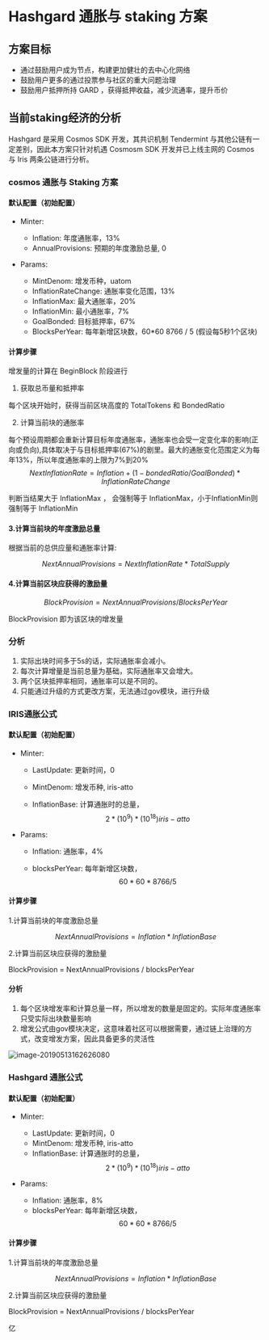 # Hashgard 通胀与 staking 方案

## 方案目标

- 通过鼓励用户成为节点，构建更加健壮的去中心化网络
- 鼓励用户更多的通过投票参与社区的重大问题治理
-  鼓励用户抵押所持 GARD ，获得抵押收益，减少流通率，提升币价

## 当前staking经济的分析

Hashgard 是采用 Cosmos SDK 开发，其共识机制 Tendermint 与其他公链有一定差别，因此本方案只针对机遇 Cosmosm SDK 开发并已上线主网的 Cosmos 与 Iris 两条公链进行分析。

### cosmos 通胀与 Staking 方案

#### 默认配置（初始配置）

- Minter:

  - Inflation: 年度通胀率，13%
  - AnnualProvisions: 预期的年度激励总量, 0

- Params:
  - MintDenom: 增发币种，uatom
  - InflationRateChange: 通胀率变化范围，13%
  - InflationMax: 最大通胀率，20%
  - InflationMin: 最小通胀率，7%
  - GoalBonded: 目标抵押率，67%
  - BlocksPerYear: 每年新增区块数，60*60 8766 / 5 (假设每5秒1个区块)



#### 计算步骤

增发量的计算在 BeginBlock 阶段进行

1. 获取总币量和抵押率

每个区块开始时，获得当前区块高度的 TotalTokens 和 BondedRatio

2. 计算当前块的通胀率

每个预设周期都会重新计算目标年度通胀率，通胀率也会受一定变化率的影响(正向或负向),具体取决于与目标抵押率(67%)的剧里。最大的通胀变化范围定义为每年13%，所以年度通胀率的上限为7%到20%
$$
NextInflationRate = Inflation + (1 - bondedRatio/GoalBonded) * InflationRateChange
$$

判断当结果大于 InflationMax ， 会强制等于  InflationMax，小于InflationMin则强制等于 InflationMin



#### 3.计算当前块的年度激励总量

根据当前的总供应量和通胀率计算:

$$
NextAnnualProvisions = NextInflationRate * TotalSupply
$$

#### 4.计算当前区块应获得的激励量



$$BlockProvision = NextAnnualProvisions / BlocksPerYear$$

BlockProvision 即为该区块的增发量

### 分析

1. 实际出块时间多于5s的话，实际通胀率会减小。
1. 每次计算增量是当前总量为基础，实际通胀率又会增大。
1. 两个区块抵押率相同，通胀率可以是不同的。
1. 只能通过升级的方式更改方案，无法通过gov模块，进行升级



### IRIS通胀公式

#### 默认配置（初始配置）

- Minter:

  - LastUpdate: 更新时间，0

  - MintDenom: 增发币种, iris-atto

  - InflationBase: 计算通胀时的总量，$$2*(10^9)*(10^{18}) iris-atto$$



- Params:

  - Inflation: 通胀率，4%

  - blocksPerYear: 每年新增区块数，$$60*60 *8766 / 5$$

####  计算步骤

1.计算当前块的年度激励总量

$$NextAnnualProvisions = Inflation * InflationBase$$



2.计算当前区块应获得的激励量

BlockProvision = NextAnnualProvisions / blocksPerYear

#### 分析

1. 每个区块增发率和计算总量一样，所以增发的数量是固定的。实际年度通胀率只受实际出块数量影响
2. 增发公式由gov模块决定，这意味着社区可以根据需要，通过链上治理的方式，改变增发方案，因此具备更多的灵活性



![image-20190513162626080](https://ws1.sinaimg.cn/large/006tNc79gy1g2zrpzgbdjj31bd0u077j.jpg)

### Hashgard 通胀公式

#### 默认配置（初始配置）

- Minter:
  - LastUpdate: 更新时间，0
  - MintDenom: 增发币种, iris-atto
  - InflationBase: 计算通胀时的总量，$$2*(10^9)*(10^{18}) iris-atto$$



- Params:
  - Inflation: 通胀率，8%
  - blocksPerYear: 每年新增区块数，$$60*60 *8766 / 5$$

#### 计算步骤

1.计算当前块的年度激励总量

$$NextAnnualProvisions = Inflation * InflationBase$$



2.计算当前区块应获得的激励量

BlockProvision = NextAnnualProvisions / blocksPerYear

亿

